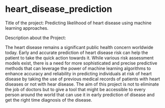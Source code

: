 # heart_disease_prediction
Title of the project: Predicting likelihood of heart disease using machine learning approaches.


Description about the Project:

The heart disease remains a significant public health concern worldwide today. Early and accurate prediction of heart disease risk can help the patient to take the quick action towards it. While various risk assessment models exist, there is a need for more sophisticated and precise predictive methods that can leverage the power of machine learning algorithms to enhance accuracy and reliability in predicting individuals at risk of heart disease by taking the use of previous medical records of patients with heart diseases or not with hear disease. The aim of this project is not to eliminate the job of doctors but to give a tool that might be accessible to every person around the world that can use it in early prediction of disease and get the right time diagnosis of the disease.
